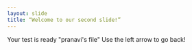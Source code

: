 ```yaml
---
layout: slide
title: “Welcome to our second slide!”
---
```

Your test is ready "pranavi's file"
Use the left arrow to go back!
